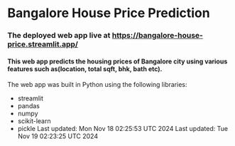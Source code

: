 # Bangalore House Price Prediction
### The deployed web app live at https://bangalore-house-price.streamlit.app/
#### This web app predicts the housing prices of Bangalore city using various features such as(location, total sqft, bhk, bath etc).
The web app was built in Python using the following libraries:<br>
- streamlit
- pandas
- numpy
- scikit-learn
- pickle
Last updated: Mon Nov 18 02:25:53 UTC 2024
Last updated: Tue Nov 19 02:23:25 UTC 2024
